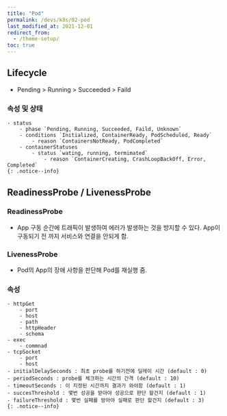 ```yaml
---
title: "Pod"
permalink: /devs/k8s/02-pod
last_modified_at: 2021-12-01
redirect_from:
  - /theme-setup/
toc: true
---
```


## Lifecycle
- Pending > Running > Succeeded > Faild

### 속성 및 상태
	- status
		- phase `Pending, Running, Succeeded, Faild, Unknown`
		- conditions `Initialized, ContainerReady, PodScheduled, Ready`
			- reason `ContainersNotReady, PodCompleted`
		- containerStatuses
			- status `wating, running, termimated`
				- reason `ContainerCreating, CrashLoopBackOff, Error, Completed`
	{: .notice--info}

## ReadinessProbe / LivenessProbe

### ReadinessProbe
- App 구동 순간에 트래픽이 발생하여 에러가 발생하는 것을 방지할 수 있다. App이 구동되기 전 까지 서비스와 연결을 안되게 함.

### LivenessProbe
- Pod의 App의 장애 사항을 판단해 Pod를 재실행 줌.

### 속성
	- httpGet
		- port
		- host
		- path
		- httpHeader
		- schema
	- exec
		- commnad
	- tcpSocket
		- port
		- host
	- initialDelaySeconds : 최초 probe를 하기전에 딜레이 시간 (default : 0)
	- periodSeconds : probe를 체크하는 시간의 간격 (default : 10)
	- timeoutSeconds : 이 지정된 시간까지 결과가 와야함 (default : 1)
	- succesThreshold : 몇번 성공을 받아야 성공으로 판단 할건지 (default : 1)
	- failureThreshold : 몇번 실패를 방아야 실패로 판단 할건지 (default : 3)
	{: .notice--info}


